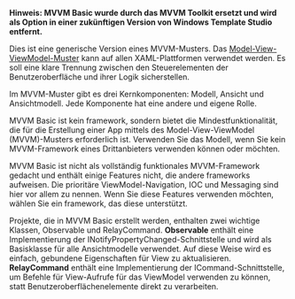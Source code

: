 ﻿**Hinweis: MVVM Basic wurde durch das MVVM Toolkit ersetzt und wird als Option in einer zukünftigen Version von Windows Template Studio entfernt.**

Dies ist eine generische Version eines MVVM-Musters.  Das [Model-View-ViewModel-Muster](https://de.wikipedia.org/wiki/Model_View_ViewModel) kann auf allen XAML-Plattformen verwendet werden. Es soll eine klare Trennung zwischen den Steuerelementen der Benutzeroberfläche und ihrer Logik sicherstellen.

Im MVVM-Muster gibt es drei Kernkomponenten: Modell, Ansicht und Ansichtmodell. Jede Komponente hat eine andere und eigene Rolle.

MVVM Basic ist kein framework, sondern bietet die Mindestfunktionalität, die für die Erstellung einer App mittels des Model-View-ViewModel (MVVM)-Musters erforderlich ist.
Verwenden Sie das Modell, wenn Sie kein MVVM-Framework eines Drittanbieters verwenden können oder möchten.

MVVM Basic ist nicht als vollständig funktionales MVVM-Framework gedacht und enthält einige Features nicht, die andere frameworks aufweisen. Die prioritäre ViewModel-Navigation, IOC und Messaging sind hier vor allem zu nennen. Wenn Sie diese Features verwenden möchten, wählen Sie ein framework, das diese unterstützt.

Projekte, die in MVVM Basic erstellt werden, enthalten zwei wichtige Klassen, Observable und RelayCommand.
**Observable** enthält eine Implementierung der INotifyPropertyChanged-Schnittstelle und wird als Basisklasse für alle Ansichtmodelle verwendet. Auf diese Weise wird es einfach, gebundene Eigenschaften für View zu aktualisieren.
**RelayCommand** enthält eine Implementierung der ICommand-Schnittstelle, um Befehle für View-Aufrufe für das ViewModel verwenden zu können, statt Benutzeroberflächenelemente direkt zu verarbeiten.
